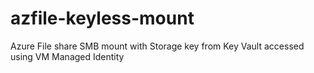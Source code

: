 # azfile-keyless-mount
Azure File share SMB mount with Storage key from Key Vault accessed using VM Managed Identity
